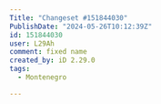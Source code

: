 ```yaml
---
Title: "Changeset #151844030"
PublishDate: "2024-05-26T10:12:39Z"
id: 151844030
user: L29Ah
comment: fixed name
created_by: iD 2.29.0
tags:
  - Montenegro

---
```

